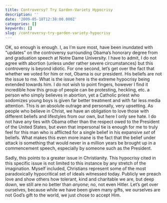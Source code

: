 ```yaml
---
title: Controversy? Try Garden-Variety Hypocrisy
description: ''
date: '2009-05-18T12:38:00.000Z'
categories: []
keywords: []
slug: /controversy-try-garden-variety-hypocrisy
---
```


OK, so enough is enough. I, as I’m sure most, have been inundated with “updates” on the controversy surrounding Obama’s honorary degree from and graduation speech at Notre Dame University. I have to admit, I do not agree with abortion (unless under rather severe circumstances) but this controversy is beyond idiotic. For one second, let’s get over the fact that whether we voted for him or not, Obama is our president. His beliefs are not the issue to me. What is the issue here is the extreme hypocrisy being extended towards him. I do not wish to point fingers, however I find it incredible how this group of people can be protesting, heckling, etc. a person who simply believes in abortion, yet a Catholic priest who sodomizes young boys is given far better treatment and with far less media attention. This is an absolute outrage and personally, very upsetting. As people who believe in Christ, we have an obligation to love those with different beliefs and lifestyles from our own, but here I only see hate. I do not have any ties with Obama other than the respect owed to the President of the United States, but even that impersonal tie is enough for me to truly feel for this man who is afflicted for a single belief in his expansive _set_ of beliefs. What makes this even more inane is the fact that the belief under attack is something that would never in a million years be brought up in a commencement speech, especially by someone such as the President.

Sadly, this points to a greater issue in Christianity. This hypocrisy cited in this specific issue is not limited to this instance by any stretch of the imagination. Myself included, Christians represent some of the most paradoxically hypocritical set of ideals witnessed today. Publicly we preach love and show others how tolerant, kind and charitable we are, but deep down, we still are no better than _anyone_; no, not even Hitler. Let’s get over ourselves, because while we have been given many gifts, we ourselves are not God’s gift to the world, we just chose to accept Him.